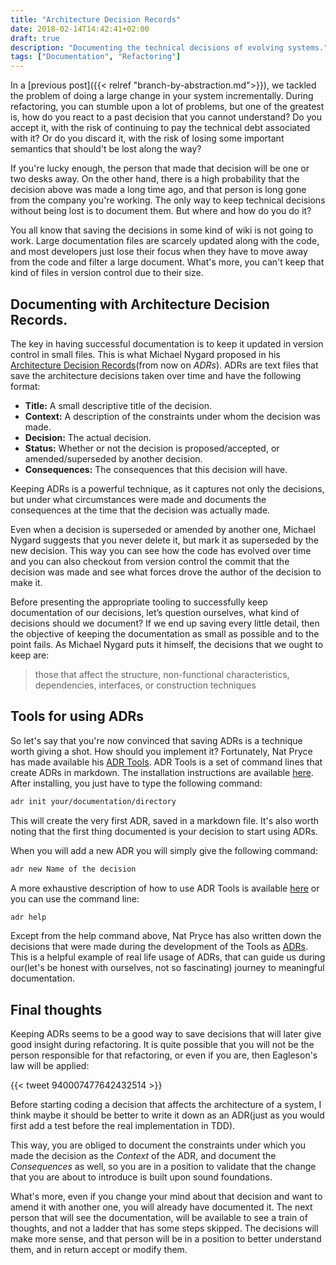 ```yaml
---
title: "Architecture Decision Records"
date: 2018-02-14T14:42:41+02:00
draft: true
description: "Documenting the technical decisions of evolving systems."
tags: ["Documentation", "Refactoring"]
---
```


In a [previous post]({{< relref "branch-by-abstraction.md">}}), we tackled the problem of doing a large change in your system incrementally. During refactoring, you can stumble upon a lot of problems, but one of the greatest is, how do you react to a past decision that you cannot understand? Do you accept it, with the risk of continuing to pay the technical debt associated with it? Or do you discard it, with the risk of losing some important semantics that should't be lost along the way?

If you're lucky enough, the person that made that decision will be one or two desks away. On the other hand, there is a high probability that the decision above was made a long time ago, and that person is long gone from the company you're working. The only way to keep technical decisions without being lost is to document them. But where and how do you do it?

You all know that saving the decisions in some kind of wiki is not going to work. Large documentation files are scarcely updated along with the code, and most developers just lose their focus when they have to move away from the code and filter a large document. What's more, you can't keep that kind of files in version control due to their size.

## Documenting with Architecture Decision Records.

The key in having successful documentation is to keep it updated in version control in small files. This is what Michael Nygard proposed in his [Architecture Decision Records](http://thinkrelevance.com/blog/2011/11/15/documenting-architecture-decisions)(from now on *ADRs*). ADRs are text files that save the architecture decisions taken over time and have the following format:

* **Title:** A small descriptive title of the decision.
* **Context:** A description of the constraints under whom the decision was made.
* **Decision:** The actual decision.
* **Status:** Whether or not the decision is proposed/accepted, or amended/superseded by another decision.
* **Consequences:** The consequences that this decision will have.

Keeping ADRs is a powerful technique, as it captures not only the decisions, but under what circumstances were made and documents the consequences at the time that the decision was actually made.

Even when a decision is superseded or amended by another one, Michael Nygard suggests that you never delete it, but mark it as superseded by the new decision. This way you can see how the code has evolved over time and you can also checkout from version control the commit that the decision was made and see what forces drove the author of the decision to make it.

Before presenting the appropriate tooling to successfully keep documentation of our decisions, let’s question ourselves, what kind of decisions should we document? If we end up saving every little detail, then the objective of keeping the documentation as small as possible and to the point fails. As Michael Nygard puts it himself, the decisions that we ought to keep are:

> those that affect the structure, non-functional characteristics, dependencies, interfaces, or construction techniques

## Tools for using ADRs

So let's say that you're now convinced that saving ADRs is a technique worth giving a shot. How should you implement it? Fortunately, Nat Pryce has made available his [ADR Tools](https://github.com/npryce/adr-tools). ADR Tools is a set of command lines that create ADRs in markdown. The installation instructions are available [here](https://github.com/npryce/adr-tools/blob/master/INSTALL.md). After installing, you just have to type the following command:

```bash
adr init your/documentation/directory
```

This will create the very first ADR, saved in a markdown file. It's also worth noting that the first thing documented is your decision to start using ADRs.

When you will add a new ADR you will simply give the following command:

```bash
adr new Name of the decision
```

A more exhaustive description of how to use ADR Tools is available [here](https://github.com/npryce/adr-tools) or you can use the command line:

```bash
adr help
```

Except from the help command above, Nat Pryce has also written down the decisions that were made during the development of the Tools as [ADRs](https://github.com/npryce/adr-tools/tree/master/doc/adr). This is a helpful example of real life usage of ADRs, that can guide us during our(let's be honest with ourselves, not so fascinating) journey to meaningful documentation.

## Final thoughts

Keeping ADRs seems to be a good way to save decisions that will later give good insight during refactoring. It is quite possible that you will not be the person responsible for that refactoring, or even if you are, then Eagleson's law will be applied:

{{< tweet 940007477642432514 >}}

Before starting coding a decision that affects the architecture of a system, I think maybe it should be better to write it down as an ADR(just as you would first add a test before the real implementation in TDD).

This way, you are obliged to document the constraints under which you made the decision as the *Context* of the ADR, and document the *Consequences* as well, so you are in a position to validate that the change that you are about to introduce is built upon sound foundations.

What's more, even if you change your mind about that decision and want to amend it with another one, you will already have documented it. The next person that will see the documentation, will be available to see a train of thoughts, and not a ladder that has some steps skipped. The decisions will make more sense, and that person will be in a position to better understand them, and in return accept or modify them.
